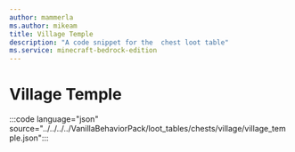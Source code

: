 ```yaml
---
author: mammerla
ms.author: mikeam
title: Village Temple
description: "A code snippet for the  chest loot table"
ms.service: minecraft-bedrock-edition
---
```


# Village Temple

:::code language="json" source="../../../../VanillaBehaviorPack/loot_tables/chests/village/village_temple.json":::
